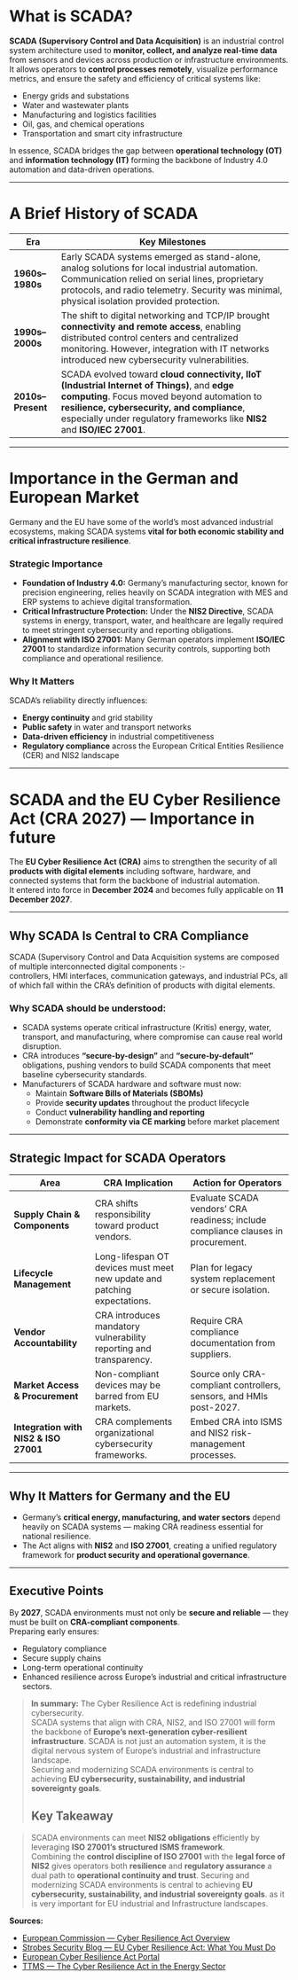 # What is SCADA?

**SCADA (Supervisory Control and Data Acquisition)** is an industrial control system architecture used to **monitor, collect, and analyze real-time data** from sensors and devices across production or infrastructure environments.  
It allows operators to **control processes remotely**, visualize performance metrics, and ensure the safety and efficiency of critical systems like:

- Energy grids and substations  
- Water and wastewater plants  
- Manufacturing and logistics facilities  
- Oil, gas, and chemical operations  
- Transportation and smart city infrastructure  

In essence, SCADA bridges the gap between **operational technology (OT)** and **information technology (IT)** forming the backbone of Industry 4.0 automation and data-driven operations.

---

# A Brief History of SCADA

| **Era** | **Key Milestones** |
|----------|--------------------|
| **1960s–1980s** | Early SCADA systems emerged as stand-alone, analog solutions for local industrial automation. Communication relied on serial lines, proprietary protocols, and radio telemetry. Security was minimal, physical isolation provided protection. |
| **1990s–2000s** | The shift to digital networking and TCP/IP brought **connectivity and remote access**, enabling distributed control centers and centralized monitoring. However, integration with IT networks introduced new cybersecurity vulnerabilities. |
| **2010s–Present** | SCADA evolved toward **cloud connectivity, IIoT (Industrial Internet of Things)**, and **edge computing**. Focus moved beyond automation to **resilience, cybersecurity, and compliance**, especially under regulatory frameworks like **NIS2** and **ISO/IEC 27001**. |

---

# Importance in the German and European Market

Germany and the EU have some of the world’s most advanced industrial ecosystems, making SCADA systems **vital for both economic stability and critical infrastructure resilience**.

### Strategic Importance
- **Foundation of Industry 4.0:** Germany’s manufacturing sector, known for precision engineering, relies heavily on SCADA integration with MES and ERP systems to achieve digital transformation.  
- **Critical Infrastructure Protection:** Under the **NIS2 Directive**, SCADA systems in energy, transport, water, and healthcare are legally required to meet stringent cybersecurity and reporting obligations.  
- **Alignment with ISO 27001:** Many German operators implement **ISO/IEC 27001** to standardize information security controls, supporting both compliance and operational resilience.  

### Why It Matters
SCADA’s reliability directly influences:
- **Energy continuity** and grid stability  
- **Public safety** in water and transport networks  
- **Data-driven efficiency** in industrial competitiveness  
- **Regulatory compliance** across the European Critical Entities Resilience (CER) and NIS2 landscape  

---

# SCADA and the EU Cyber Resilience Act (CRA 2027) — Importance in future

The **EU Cyber Resilience Act (CRA)** aims to strengthen the security of all **products with digital elements** including software, hardware, and connected systems that form the backbone of industrial automation.  
It entered into force in **December 2024** and becomes fully applicable on **11 December 2027**.

---

## Why SCADA Is Central to CRA Compliance

SCADA (Supervisory Control and Data Acquisition systems are composed of multiple interconnected digital components :-  
controllers, HMI interfaces, communication gateways, and industrial PCs, all of which fall within the CRA’s definition of products with digital elements.

### Why SCADA should be understood:
- SCADA systems operate critical infrastructure (Kritis) energy, water, transport, and manufacturing, where compromise can cause real world disruption.  
- CRA introduces **“secure-by-design”** and **“secure-by-default”** obligations, pushing vendors to build SCADA components that meet baseline cybersecurity standards.  
- Manufacturers of SCADA hardware and software must now:
  - Maintain **Software Bills of Materials (SBOMs)**  
  - Provide **security updates** throughout the product lifecycle  
  - Conduct **vulnerability handling and reporting**  
  - Demonstrate **conformity via CE marking** before market placement  

---

## Strategic Impact for SCADA Operators

| **Area** | **CRA Implication** | **Action for Operators** |
|-----------|---------------------|----------------------------|
| **Supply Chain & Components** | CRA shifts responsibility toward product vendors. | Evaluate SCADA vendors’ CRA readiness; include compliance clauses in procurement. |
| **Lifecycle Management** | Long-lifespan OT devices must meet new update and patching expectations. | Plan for legacy system replacement or secure isolation. |
| **Vendor Accountability** | CRA introduces mandatory vulnerability reporting and transparency. | Require CRA compliance documentation from suppliers. |
| **Market Access & Procurement** | Non-compliant devices may be barred from EU markets. | Source only CRA-compliant controllers, sensors, and HMIs post-2027. |
| **Integration with NIS2 & ISO 27001** | CRA complements organizational cybersecurity frameworks. | Embed CRA into ISMS and NIS2 risk-management processes. |

---

## Why It Matters for Germany and the EU

- Germany’s **critical energy, manufacturing, and water sectors** depend heavily on SCADA systems — making CRA readiness essential for national resilience.  
- The Act aligns with **NIS2** and **ISO 27001**, creating a unified regulatory framework for **product security and operational governance**.

---

## Executive Points

By **2027**, SCADA environments must not only be **secure and reliable** — they must be built on **CRA-compliant components**.  
Preparing early ensures:
- Regulatory compliance  
- Secure supply chains  
- Long-term operational continuity  
- Enhanced resilience across Europe’s industrial and critical infrastructure sectors.

> **In summary:** The Cyber Resilience Act is redefining industrial cybersecurity.  
> SCADA systems that align with CRA, NIS2, and ISO 27001 will form the backbone of **Europe’s next-generation cyber-resilient infrastructure**.
> SCADA is not just an automation system, it is the digital nervous system of Europe’s industrial and infrastructure landscape.  
> Securing and modernizing SCADA environments is central to achieving **EU cybersecurity, sustainability, and industrial sovereignty goals**.
>
> ## Key Takeaway

> SCADA environments can meet **NIS2 obligations** efficiently by leveraging **ISO 27001’s structured ISMS framework**.  
> Combining the **control discipline of ISO 27001** with the **legal force of NIS2** gives operators both **resilience** and **regulatory assurance** a dual path to **operational continuity and trust**.
> Securing and modernizing SCADA environments is central to achieving **EU cybersecurity, sustainability, and industrial sovereignty goals**. as it is very important for EU industrial and Infrastructure landscapes.


**Sources:**
- [European Commission — Cyber Resilience Act Overview](https://digital-strategy.ec.europa.eu/en/policies/cyber-resilience-act?utm_source=chatgpt.com)  
- [Strobes Security Blog — EU Cyber Resilience Act: What You Must Do](https://strobes.co/blog/eu-cyber-resilience-act-what-you-must-do/?utm_source=chatgpt.com)  
- [European Cyber Resilience Act Portal](https://www.european-cyber-resilience-act.com/?utm_source=chatgpt.com)  
- [TTMS — The Cyber Resilience Act in the Energy Sector](https://ttms.com/the-cyber-resilience-act-in-the-energy-sector-obligations-risks-and-how-to-prepare/?utm_source=chatgpt.com)
